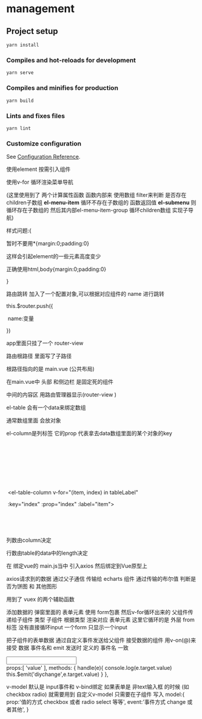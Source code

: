 # management

## Project setup
```
yarn install
```

### Compiles and hot-reloads for development
```
yarn serve
```

### Compiles and minifies for production
```
yarn build
```

### Lints and fixes files
```
yarn lint
```

### Customize configuration
See [Configuration Reference](https://cli.vuejs.org/config/).

<!-- 实现步骤 -->

使用element 按需引入组件 

使用v-for 循环渲染菜单导航

(这里使用到了 两个计算属性函数  函数内部来 使用数组 filter来判断 是否存在children子数组  **el-menu-item** 循环不存在子数组的 函数返回值 **el-submenu** 则循环存在子数组的  然后其内部el-menu-item-group 循环children数组 实现子导航)

样式问题:{

暂时不要用*{margin:0;padding:0}

这样会引起element的一些元素高度变少

正确使用html,body{margin:0;padding:0}

}



路由跳转 加入了一个配置对象,可以根据对应组件的 name 进行跳转

this.$router.push({

​	name:变量

})

app里面只挂了一个 router-view 

路由根路径 里面写了子路径 

根路径指向的是 main.vue (公共布局)

在main.vue中  头部 和侧边栏 是固定死的组件 

中间的内容区 用路由管理器显示(router-view )



el-table 会有一个data来绑定数组

通常数组里面 会放对象



el-column是列标签 它的prop 代表拿去data数组里面的某个对象的key



​    <!-- 这里data绑定了 tableData数组-->

​        <el-table :data="tableData">

​        <!-- 下面的 prop里是传入的index会作为tableData的key -->

​        <!-- label则是 每一列的标题 -->

​          <el-table-column v-for="(item, index) in tableLabel" 

​          :key="index" :prop="index" :label="item">

​          </el-table-column>

​        </el-table>

列数由column决定

行数由table的data中的length决定

<!-- axios -->
<!-- 这个项目 axios 没有使用Vue.use  -->
<!-- 而是绑定Vue的原型上 -->
在 绑定vue的 main.js当中 引入axios 然后绑定到Vue原型上


<!-- echarts 封装 -->
axios请求到的数据 通过父子通信 传输给 echarts 组件
通过传输的布尔值 判断是否为饼图 和 其他图形


<!-- 面包屑通过vuex 来保持同步 -->
用到了 vuex 的两个辅助函数

<!-- 用户管理 -->
添加数据的 弹窗里面的 表单元素 使用 form包裹 然后v-for循环出来的 父组件传递给子组件 类型 子组件 根据类型 渲染对应 表单元素 
这里它循环的是 外层 from标签 没有直接循环input 一个form 只显示一个input 

<!-- 组件 v-model -->
把子组件的表单数据  通过自定义事件发送给父组件 接受数据的组件 用v-on(@)来接受 
数据 事件名和 emit 发送时 定义的 事件名 一致
<div>
<input type="text" :value="value" @input="handle">
</div>
<!-- 数据 -->
props:[
'value'
],
methods: {
    handle(e){
        console.log(e.target.value)
        this.$emit('diychange',e.target.value)
    }
},
<!-- 接受 -->
<ty :value="mess" @diychange="test"></ty>


<!-- 自定义组件 v-model -->
v-model 默认是 input事件和 v-bind绑定
如果表单是 非text输入框 的时候 (如checkbox radio)
就需要用到 自定义v-model 只需要在子组件 
写入
model:{
    prop:'值的方式 checkbox 或者 radio select 等等',
    event:'事件方式 change 或者其他',
}
